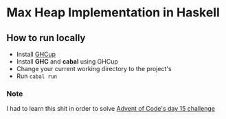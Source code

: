 # Max Heap Implementation in Haskell

## How to run locally
- Install [GHCup](https://www.haskell.org/ghcup/)
- Install **GHC** and **cabal** using GHCup
- Change your current working directory to the project's
- Run `cabal run`


### Note
I had to learn this shit in order to solve [Advent of Code's day 15 challenge](https://adventofcode.com/2021/day/15)
